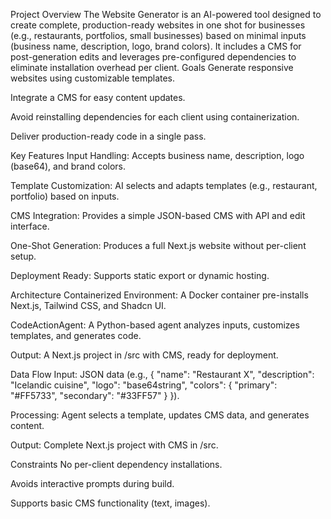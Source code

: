 Project Overview
The Website Generator is an AI-powered tool designed to create complete, production-ready websites in one shot for businesses (e.g., restaurants, portfolios, small businesses) based on minimal inputs (business name, description, logo, brand colors). It includes a CMS for post-generation edits and leverages pre-configured dependencies to eliminate installation overhead per client.
Goals
Generate responsive websites using customizable templates.

Integrate a CMS for easy content updates.

Avoid reinstalling dependencies for each client using containerization.

Deliver production-ready code in a single pass.

Key Features
Input Handling: Accepts business name, description, logo (base64), and brand colors.

Template Customization: AI selects and adapts templates (e.g., restaurant, portfolio) based on inputs.

CMS Integration: Provides a simple JSON-based CMS with API and edit interface.

One-Shot Generation: Produces a full Next.js website without per-client setup.

Deployment Ready: Supports static export or dynamic hosting.

Architecture
Containerized Environment: A Docker container pre-installs Next.js, Tailwind CSS, and Shadcn UI.

CodeActionAgent: A Python-based agent analyzes inputs, customizes templates, and generates code.

Output: A Next.js project in /src with CMS, ready for deployment.

Data Flow
Input: JSON data (e.g., { "name": "Restaurant X", "description": "Icelandic cuisine", "logo": "base64string", "colors": { "primary": "#FF5733", "secondary": "#33FF57" } }).

Processing: Agent selects a template, updates CMS data, and generates content.

Output: Complete Next.js project with CMS in /src.

Constraints
No per-client dependency installations.

Avoids interactive prompts during build.

Supports basic CMS functionality (text, images).


